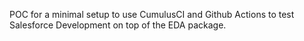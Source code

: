 POC for a minimal setup to use CumulusCI and Github Actions to test Salesforce Development on top of the EDA package.
